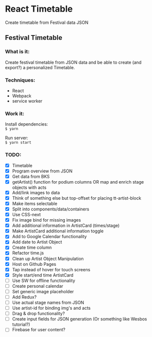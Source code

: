 # React Timetable
Create timetable from Festival data JSON

## Festival Timetable

### What is it:
Create festival timetable from JSON data and be able to create (and export?) a personalized Timetable.

### Techniques:
- React
- Webpack
- service worker

### Work it:
Install dependencies:  
`$ yarn`  

Run server:  
`$ yarn start`

### TODO:

- [x] Timetable
- [x] Program overview from JSON
- [x] Get data from BKS
- [x] getArtist() function for podium columns OR map and enrich stage objects with acts
- [x] Add/link images to data
- [x] Think of something else but top-offset for placing tt-artist-block
- [x] Make items selectable
- [x] Split into components/data/containers
- [x] Use CSS-next
- [x] Fix image bind for missing images
- [x] Add additional information in ArtistCard (times/stage)
- [x] Make ArtistCard additional information toggle
- [x] Add to Google Calendar functionality
- [x] Add date to Artist Object
- [x] Create time column
- [x] Refactor time.js
- [x] Clean up Artist Object Manipulation
- [x] Host on Github Pages
- [x] Tap instead of hover for touch screens
- [x] Style start/end time ArtistCard
- [ ] Use SW for offline functionality
- [ ] Create personal calendar
- [ ] Set generic image placeholder
- [ ] Add Redux?
- [ ] Use actual stage names from JSON
- [ ] Use artist-id for binding img's and acts
- [ ] Drag & drop functionality?
- [ ] Create input fields for JSON generation (Or something like Wesbos tutorial?)
- [ ] Firebase for user content?